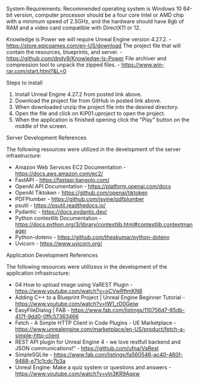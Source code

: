 System Requirements: Recommended operating system is Windows 10 64-bit version,  computer processor should be a four core Intel or AMD chip with a minimum speed of 2.5GHz, and the hardware should have 8gb of RAM and a video card compatible with DirectX11 or 12.

Knowledge is Power we will require Unreal Engine version 4.27.2. - https://store.epicgames.com/en-US/download
The project file that will contain the resources, blueprints, and server.  - https://github.com/dndy9/Knowledge-Is-Power
File archiver and compression tool to unpack the zipped files. - https://www.win-rar.com/start.html?&L=0


Steps to install 

1. Install Unreal Engine 4.27.2 from posted link above. 
2. Download the project file from GitHub in posted link above. 
3. When downloaded unzip the project file into the desired directory.
4. Open the file and click on KiP01.uproject to open the project. 
5. When the application is finished opening click the "Play" button on the middle of the screen. 


Server Development References

The following resources were utilized in the development of the server infrastructure:

- Amazon Web Services EC2 Documentation - https://docs.aws.amazon.com/ec2/
- FastAPI - https://fastapi.tiangolo.com/
- OpenAI API Documentation - https://platform.openai.com/docs
- OpenAI Tiktoken - https://github.com/openai/tiktoken
- PDFPlumber - https://github.com/jsvine/pdfplumber
- psutil - https://psutil.readthedocs.io/
- Pydantic - https://docs.pydantic.dev/
- Python contextlib Documentation - https://docs.python.org/3/library/contextlib.html#contextlib.contextmanager
- Python-dotenv - https://github.com/theskumar/python-dotenv
- Uvicorn - https://www.uvicorn.org/


Application Development References

The following resources were utillizess in the development of the application infrastructure:

- 04 How to upload image using VaREST Plugin - https://www.youtube.com/watch?v=oCVwRftmKN8
- Adding C++ to a Blueprint Project | Unreal Engine Beginner Tutorial - https://www.youtube.com/watch?v=tW1_rD0Geiw
- EasyFileDialog | FAB - https://www.fab.com/listings/110756d7-85db-417f-9dd0-0ffc57363466
- Fetch - A Simple HTTP Client in Code Plugins - UE Marketplace - https://www.unrealengine.com/marketplace/en-US/product/fetch-a-simple-http-client
- REST API plugin for Unreal Engine 4 - we love restfull backend and JSON communications!” - https://github.com/ufna/VaRest
- SimpleSQLite - https://www.fab.com/listings/fa560546-ac40-460f-9488-e71c1cdc7b3a
- Unreal Engine: Make a quiz system or questions and answers - https://www.youtube.com/watch?v=vln3KR9Aqxw
